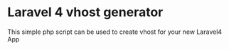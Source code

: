 Laravel 4 vhost generator
=====================================


This simple php script can be used to create vhost for your new Laravel4 App